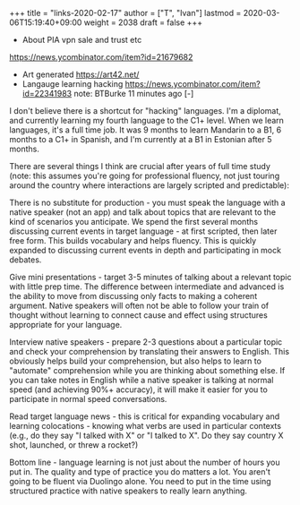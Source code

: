 +++
title = "links-2020-02-17"
author = ["T", "Ivan"]
lastmod = 2020-03-06T15:19:40+09:00
weight = 2038
draft = false
+++

-   About PIA vpn sale and trust etc

<https://news.ycombinator.com/item?id=21679682>

-   Art generated
    <https://art42.net/>
-   Langauge learning hacking
    <https://news.ycombinator.com/item?id=22341983>
    note:
    BTBurke 11 minutes ago [-]

I don't believe there is a shortcut for "hacking" languages. I'm a diplomat, and currently learning my fourth language to the C1+ level.
When we learn languages, it's a full time job. It was 9 months to learn Mandarin to a B1, 6 months to a C1+ in Spanish, and I'm currently at a B1 in Estonian after 5 months.

There are several things I think are crucial after years of full time study (note: this assumes you're going for professional fluency, not just touring around the country where interactions are largely scripted and predictable):

There is no substitute for production - you must speak the language with a native speaker (not an app) and talk about topics that are relevant to the kind of scenarios you anticipate. We spend the first several months discussing current events in target language - at first scripted, then later free form. This builds vocabulary and helps fluency. This is quickly expanded to discussing current events in depth and participating in mock debates.

Give mini presentations - target 3-5 minutes of talking about a relevant topic with little prep time. The difference between intermediate and advanced is the ability to move from discussing only facts to making a coherent argument. Native speakers will often not be able to follow your train of thought without learning to connect cause and effect using structures appropriate for your language.

Interview native speakers - prepare 2-3 questions about a particular topic and check your comprehension by translating their answers to English. This obviously helps build your comprehension, but also helps to learn to "automate" comprehension while you are thinking about something else. If you can take notes in English while a native speaker is talking at normal speed (and achieving 90%+ accuracy), it will make it easier for you to participate in normal speed conversations.

Read target language news - this is critical for expanding vocabulary and learning colocations - knowing what verbs are used in particular contexts (e.g., do they say "I talked with X" or "I talked to X". Do they say country X shot, launched, or threw a rocket?)

Bottom line - language learning is not just about the number of hours you put in. The quality and type of practice you do matters a lot. You aren't going to be fluent via Duolingo alone. You need to put in the time using structured practice with native speakers to really learn anything.
